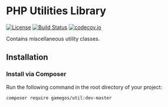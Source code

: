 # PHP Utilities Library

[![License](https://img.shields.io/badge/license-MIT-blue.svg)](https://raw.githubusercontent.com/gamegos/util-php/master/LICENSE)
[![Build Status](https://travis-ci.org/gamegos/util-php.svg?branch=master)](https://travis-ci.org/gamegos/util-php)
[![codecov.io](https://codecov.io/github/gamegos/util-php/coverage.svg?branch=master)](https://codecov.io/github/gamegos/util-php?branch=master)

Contains miscellaneous utility classes.

## Installation

### Install via Composer

Run the following command in the root directory of your project:
```sh
composer require gamegos/util:dev-master
```

